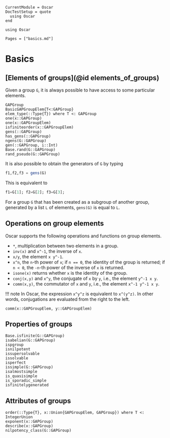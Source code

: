 ```@meta
CurrentModule = Oscar
DocTestSetup = quote
  using Oscar
end
```

```@setup oscar
using Oscar
```

```@contents
Pages = ["basics.md"]
```

# Basics

## [Elements of groups](@id elements_of_groups)

Given a group `G`, it is always possible to have access to some particular elements.

```@docs
GAPGroup
BasicGAPGroupElem{T<:GAPGroup}
elem_type(::Type{T}) where T <: GAPGroup
one(x::GAPGroup)
one(x::GAPGroupElem)
isfiniteorder(x::GAPGroupElem)
gens(::GAPGroup)
has_gens(::GAPGroup)
ngens(G::GAPGroup)
gen(::GAPGroup, i::Int)
Base.rand(G::GAPGroup)
rand_pseudo(G::GAPGroup)
```

It is also possible to obtain the generators of `G` by typing
```julia
f1,f2,f3 = gens(G)
```
This is equivalent to
```julia
f1=G[1]; f2=G[2]; f3=G[3];
```

For a group `G` that has been created as a subgroup of another group,
generated by a list `L` of elements, `gens(G)` is equal to `L`.

## Operations on group elements

Oscar supports the following operations and functions on group elements.

* `*`, multiplication between two elements in a group.
* `inv(x)` and `x^-1`, the inverse of `x`.
* `x/y`, the element `x y^-1`.
* `x^n`, the `n`-th power of `x`;
  if `n == 0`, the identity of the group is returned;
  if `n < 0`, the `-n`-th power of the inverse of `x` is returned.
* `isone(x)` returns whether `x` is the identity of the group.
* `conj(x,y)` and `x^y`, the conjugate of `x` by `y`,
  i.e., the element `y^-1 x y`.
* `comm(x,y)`, the commutator of `x` and `y`,
  i.e., the element `x^-1 y^-1 x y`.

!!! note
    In Oscar, the expression `x^y^z` is equivalent to `x^(y^z)`.
    In other words, conjugations are evaluated from the right to the left.

```@docs
comm(x::GAPGroupElem, y::GAPGroupElem)
```

## Properties of groups

```@docs
Base.isfinite(G::GAPGroup)
isabelian(G::GAPGroup)
ispgroup
isnilpotent
issupersolvable
issolvable
isperfect
issimple(G::GAPGroup)
isalmostsimple
is_quasisimple
is_sporadic_simple
isfinitelygenerated
```


## Attributes of groups

```@docs
order(::Type{T}, x::Union{GAPGroupElem, GAPGroup}) where T <: IntegerUnion
exponent(x::GAPGroup)
describe(x::GAPGroup)
nilpotency_class(G::GAPGroup)
```
